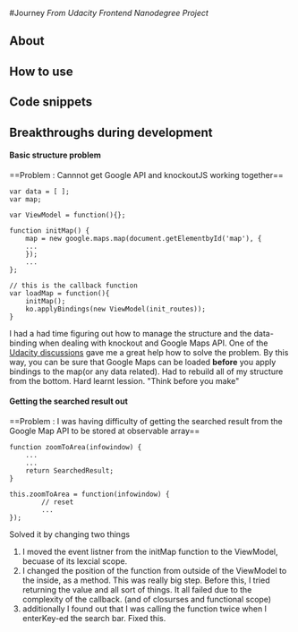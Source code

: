 #Journey
*From Udacity Frontend Nanodegree Project*

## About

## How to use

## Code snippets

## Breakthroughs during development

#### Basic structure problem
==Problem : Cannnot get Google API and knockoutJS working together==
```
var data = [ ];
var map;

var ViewModel = function(){};

function initMap() {
	map = new google.maps.map(document.getElementbyId('map'), {
    ...
    });
    ...
};

// this is the callback function
var loadMap = function(){
	initMap();
    ko.applyBindings(new ViewModel(init_routes));
}
```

I had a had time figuring out how to manage the structure and the data-binding when dealing with knockout and Google Maps API. One of the [Udacity discussions](https://discussions.udacity.com/t/fighting-a-knockout-vs-google-maps-brick-wall/164367/4) gave me a great help how to solve the problem.
By this way, you can be sure that Google Maps can be loaded **before** you apply bindings to the map(or any data related).
Had to rebuild all of my structure from the bottom. Hard learnt lession. "Think before you make"


#### Getting the searched result out
==Problem : I was having difficulty of getting the searched result from the Google Map API to be stored at observable array== 
```
function zoomToArea(infowindow) {
	...
    ...
    return SearchedResult;
}
```
```
this.zoomToArea = function(infowindow) {
		// reset
        ...
});
```
Solved it by changing two things
1. I moved the event listner from the initMap function to the ViewModel, becuase of its lexcial scope.
2. I changed the position of the function from outside of the ViewModel to the inside, as a method. This was really big step. Before this, I tried returning the value and all sort of things. It all failed due to the complexity of the callback. (and of closurses and functional scope)
3. additionally I found out that I was calling the function twice when I enterKey-ed the search bar. Fixed this.


###
